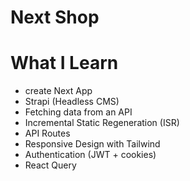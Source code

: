 # Next Shop

# What I Learn

- create Next App
- Strapi (Headless CMS)
- Fetching data from an API
- Incremental Static Regeneration (ISR)
- API Routes
- Responsive Design with Tailwind
- Authentication (JWT + cookies)
- React Query
